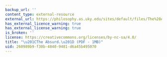 ```yaml
---
backup_url: ''
content_type: external-resource
external_url: https://philosophy.as.uky.edu/sites/default/files/The%20Absurd%20-%20Thomas%20Nagel.pdf
has_external_licence_warning: true
has_external_license_warning: true
is_broken: ''
license: https://creativecommons.org/licenses/by-nc-sa/4.0/
title: "\u201CThe Absurd.\u201D (PDF - 1MB)"
uid: 260989b9-f30b-4840-9481-d6a45b495070
---
```

